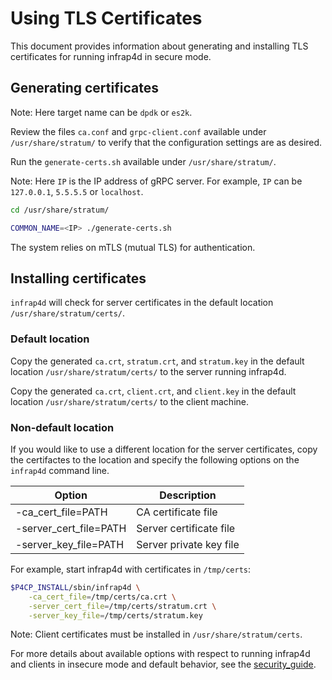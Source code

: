 # Using TLS Certificates

This document provides information about generating and installing TLS
certificates for running infrap4d in secure mode.

## Generating certificates

Note: Here target name can be `dpdk` or `es2k`.

Review the files `ca.conf` and `grpc-client.conf` available under
`/usr/share/stratum/` to verify that the configuration settings are
as desired.

Run the `generate-certs.sh` available under `/usr/share/stratum/`.

Note: Here `IP` is the IP address of gRPC server.
For example, `IP` can be `127.0.0.1`, `5.5.5.5` or `localhost`.

```bash
cd /usr/share/stratum/

COMMON_NAME=<IP> ./generate-certs.sh
```

The system relies on mTLS (mutual TLS) for authentication.

## Installing certificates

`infrap4d` will check for server certificates in the default location
`/usr/share/stratum/certs/`.

### Default location

Copy the generated `ca.crt`, `stratum.crt`, and `stratum.key` in the
default location `/usr/share/stratum/certs/` to the server running infrap4d.

Copy the generated `ca.crt`, `client.crt`, and `client.key` in the
default location `/usr/share/stratum/certs/` to the client machine.

### Non-default location

If you would like to use a different location for the server certificates,
copy the certifactes to the location and specify the following options on
the `infrap4d` command line.

Option                 | Description
---------------------- | -------------------
-ca_cert_file=PATH     | CA certificate file
-server_cert_file=PATH | Server certificate file
-server_key_file=PATH  | Server private key file

For example, start infrap4d with certificates in `/tmp/certs`:

```bash
$P4CP_INSTALL/sbin/infrap4d \
    -ca_cert_file=/tmp/certs/ca.crt \
    -server_cert_file=/tmp/certs/stratum.crt \
    -server_key_file=/tmp/certs/stratum.key
```

Note: Client certificates must be installed in `/usr/share/stratum/certs`.

For more details about available options with respect to running infrap4d and
clients in insecure mode and default behavior, see the
[security_guide](security-guide.md).
